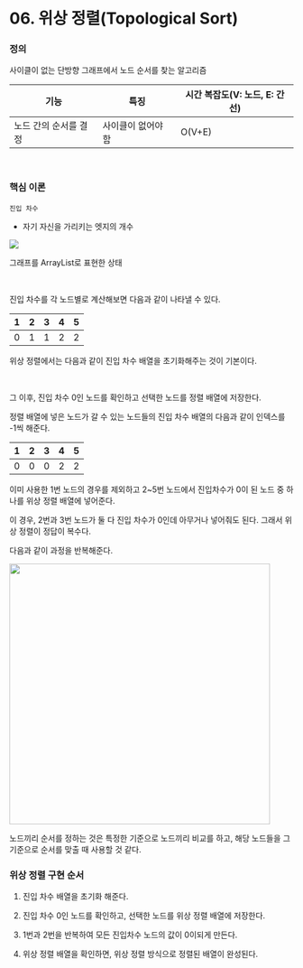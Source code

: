 # 06. 위상 정렬(Topological Sort)

### 정의

사이클이 없는 단방향 그래프에서 노드 순서를 찾는 알고리즘

| 기능           | 특징         | 시간 복잡도(V: 노드, E: 간선) |
| ------------ | ---------- | -------------------- |
| 노드 간의 순서를 결정 | 사이클이 없어야 함 | O(V+E)               |

<br>

### 핵심 이론

`진입 차수`

- 자기 자신을 가리키는 엣지의 개수

![](C:\Users\ganjisriver\AppData\Roaming\marktext\images\2024-11-08-20-28-24-image.png)

그래프를 ArrayList로 표현한 상태

<br>

진입 차수를 각 노드별로 계산해보면 다음과 같이 나타낼 수 있다.

| 1   | 2   | 3   | 4   | 5   |
|:---:|:---:|:---:|:---:|:---:|
| 0   | 1   | 1   | 2   | 2   |

위상 정렬에서는 다음과 같이 진입 차수 배열을 초기화해주는 것이 기본이다.

<br>

그 이후, 진입 차수 0인 노드를 확인하고 선택한 노드를 정렬 배열에 저장한다.

정렬 배열에 넣은 노드가 갈 수 있는 노드들의 진입 차수 배열의 다음과 같이 인덱스를 -1씩 해준다.

| 1   | 2   | 3   | 4   | 5   |
|:---:|:---:|:---:|:---:|:---:|
| 0   | 0   | 0   | 2   | 2   |

 이미 사용한 1번 노드의 경우를 제외하고 2~5번 노드에서 진입차수가 0이 된 노드 중 하나를 위상 정렬 배열에 넣어준다.

이 경우, 2번과 3번 노드가 둘 다 진입 차수가 0인데 아무거나 넣어줘도 된다. 그래서 위상 정렬이 정답이 복수다.

다음과 같이 과정을 반복해준다.

<img src="file:///C:/Users/ganjisriver/AppData/Roaming/marktext/images/2024-11-08-20-36-25-image.png" title="" alt="" width="462">

노드끼리 순서를 정하는 것은 특정한 기준으로 노드끼리 비교를 하고, 해당 노드들을 그 기준으로 순서를 맞출 때 사용할 것 같다.

### 위상 정렬 구현 순서

1. 진입 차수 배열을 초기화 해준다.

2. 진입 차수 0인 노드를 확인하고, 선택한 노드를 위상 정렬 배열에 저장한다.

3. 1번과 2번을 반복하여 모든 진입차수 노드의 값이 0이되게 만든다.

4. 위상 정렬 배열을 확인하면, 위상 정렬 방식으로 정렬된 배열이 완성된다.


